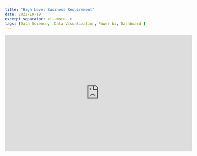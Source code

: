 ```yaml
---
title: "High Level Business Requirement"
date: 2022-10-19
excerpt_separator: <!--more-->
tags: [Data Science,  Data Visualization, Power bi, Dashboard ]
---
```



<!-- this is the embed code provided by Google -->
<p This project focus on data analytics for the Zomato restaurant></p>
<iframe title="High_Level_Business_Requirement" width="600" height="373.5" src="https://app.powerbi.com/view?r=eyJrIjoiYjUyZGQ5NWEtNTE4My00ZmEzLWIyNWEtZTVmN2NkOTgzZjYzIiwidCI6IjZiY2E4MzUxLTAxZDMtNDI1Mi04NWVhLWJkYThmOGQyMzViZCIsImMiOjl9&embedImagePlaceholder=true" frameborder="0" allowFullScreen="true"></iframe>
